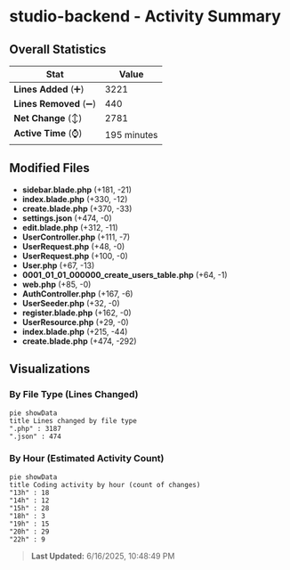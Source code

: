 # studio-backend - Activity Summary 

## Overall Statistics

| Stat                   | Value                                                             |
| ---------------------- | ----------------------------------------------------------------- |
| **Lines Added** (➕)   | 3221                                          |
| **Lines Removed** (➖) | 440                                        |
| **Net Change** (↕)    | 2781                |
| **Active Time** (⌚)   | 195 minutes |


## Modified Files
- **sidebar.blade.php** (+181, -21)
- **index.blade.php** (+330, -12)
- **create.blade.php** (+370, -33)
- **settings.json** (+474, -0)
- **edit.blade.php** (+312, -11)
- **UserController.php** (+111, -7)
- **UserRequest.php** (+48, -0)
- **UserRequest.php** (+100, -0)
- **User.php** (+67, -13)
- **0001_01_01_000000_create_users_table.php** (+64, -1)
- **web.php** (+85, -0)
- **AuthController.php** (+167, -6)
- **UserSeeder.php** (+32, -0)
- **register.blade.php** (+162, -0)
- **UserResource.php** (+29, -0)
- **index.blade.php** (+215, -44)
- **create.blade.php** (+474, -292)

## Visualizations

### By File Type (Lines Changed)

```mermaid
pie showData
title Lines changed by file type
".php" : 3187
".json" : 474
```

### By Hour (Estimated Activity Count)

```mermaid
pie showData
title Coding activity by hour (count of changes)
"13h" : 18
"14h" : 12
"15h" : 28
"18h" : 3
"19h" : 15
"20h" : 29
"22h" : 9
```


> **Last Updated:** 6/16/2025, 10:48:49 PM